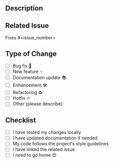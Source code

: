 ## Description
<!-- Briefly describe the changes introduced by this PR -->

## Related Issue
<!-- Link the issue this PR closes or relates to , if any-->
Fixes #<issue_number>

## Type of Change
<!-- Leave only the relevant one and delete the others -->
- [ ] Bug fix 🐛
- [ ] New feature ✨
- [ ] Documentation update 📚
- [ ] Enhancement 🛠️
- [ ] Refactoring ♻️
- [ ] Hotfix 🔥
- [ ] Other (please describe):

## Checklist
- [ ] I have tested my changes locally
- [ ] I have updated documentation if needed
- [ ] My code follows the project's style guidelines
- [ ] I have linked the related issue
- [ ] I need to go home 😊
